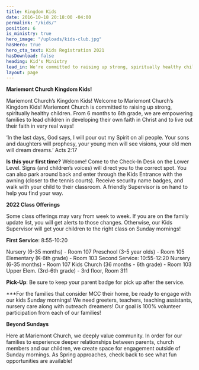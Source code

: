```yaml
---
title: Kingdom Kids
date: 2016-10-18 20:18:00 -04:00
permalink: "/kids/"
position: 6
is_ministry: true
hero_image: "/uploads/kids-club.jpg"
hasHero: true
hero_cta_text: Kids Registration 2021
hasDownload: false
heading: Kid's Ministry
lead_in: We're committed to raising up strong, spiritually healthy children.
layout: page
---
```


**Mariemont Church Kingdom Kids!**

Mariemont Church’s Kingdom Kids!
Welcome to Mariemont Church’s Kingdom Kids! Mariemont Church is committed to raising up strong, spiritually healthy children. From 6 months to 6th grade, we are empowering families to lead children in developing their own faith in Christ and to live out their faith in very real ways!

‘In the last days, God says, I will pour out my Spirit on all people. Your sons and daughters will prophesy, your young men will see visions, your old men will dream dreams.’ Acts 2:17

**Is this your first time?** Welcome! Come to the Check-In Desk on the Lower Level. Signs (and children’s voices) will direct you to the correct spot. You can also park around back and enter through the Kids Entrance with the awning (closer to the tennis courts). Receive security name badges, and walk with your child to their classroom. A friendly Supervisor is on hand to help you find your way.

**2022 Class Offerings**

Some class offerings may vary from week to week.  If you are on the family update list, you will get alerts to those changes.  Otherwise, our Kids Supervisor will get your children to the right class on Sunday mornings!

**First Service**: 8:55-10:20

Nursery (6-35 months) - Room 107 
Preschool (3-5 year olds) - Room 105 
Elementary (K-6th grade) - Room 103
Second Service: 10:55-12:20 
Nursery (6-35 months) - Room 107 
Kids Church (36 months - 6th grade) - Room 103 
Upper Elem. (3rd-6th grade) - 3rd floor, Room 311

**Pick-Up**:  Be sure to keep your parent badge for pick up after the service.

***For the families that consider MCC their home, be ready to engage with our kids Sunday mornings! We need greeters, teachers, teaching assistants, nursery care along with outreach dreamers!  Our goal is 100% volunteer participation from each of our families!

**Beyond Sundays**

Here at Mariemont Church, we deeply value community.  In order for our families to experience deeper relationships between parents, church members and our children, we create space for engagement outside of Sunday mornings.  As Spring approaches, check back to see what fun opportunities are available! 
